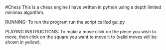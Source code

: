 #Chess
This is a chess engine I have written in python using a depth limited minimax algorithm. 

RUNNING:
To run the program run the script callled gui.py

PLAYING INSTRUCTIONS:
To make a move click on the piece you wish to move, then click on the square you want to move it to (valid moves will be shown in yellow).
